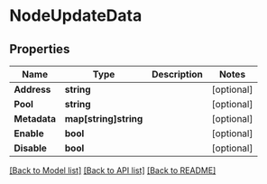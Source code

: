 # NodeUpdateData

## Properties

Name | Type | Description | Notes
------------ | ------------- | ------------- | -------------
**Address** | **string** |  | [optional] 
**Pool** | **string** |  | [optional] 
**Metadata** | **map[string]string** |  | [optional] 
**Enable** | **bool** |  | [optional] 
**Disable** | **bool** |  | [optional] 

[[Back to Model list]](../README.md#documentation-for-models) [[Back to API list]](../README.md#documentation-for-api-endpoints) [[Back to README]](../README.md)



